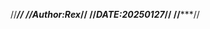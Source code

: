 //***********************//
//*****Author:Rex********//
//*****DATE:20250127*****//
//***********************//
